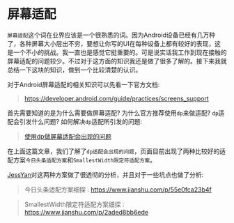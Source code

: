 # 屏幕适配

`屏幕适配`这个词在业界应该是一个很熟悉的词。因为Android设备已经有几万种了，各种屏幕大小层出不穷，要想让你写的UI在每种设备上都有较好的表现，这是一个不小的挑战。我一直也是感觉它挺重要的。可是说实话我工作到现在接触的屏幕适配的问题较少。不过对于这方面的知识我还是做了很多了解的。接下来我就总结一下这块的知识，做到一个比较清楚的认识。

对于Android屏幕适配的相关知识可以先看一下官方文档:

>https://developer.android.com/guide/practices/screens_support

首先需要知道的是为什么需要做屏幕适配? 为什么官方推荐使用`dp`来做适配? `dp`适配会引发什么问题?  如何解决`dp`适配所引发的问题: 

> <a href="屏幕适配/使用dp做屏幕适配会出现的问题.md">使用dp做屏幕适配会出现的问题</a>

在上面这篇文章，我们了解了`dp适配会出现的问题`，页面目前出现了两种比较好的适配方案`今日头条适配方案`和`SmallestWidth限定符适配方案`。

<a href="https://www.jianshu.com/u/1d0c0bc634db">JessYan</a>对这两种方案做了很透彻的分析，并且对于一些坑点也做了分析:

> 今日头条适配方案细探 :  https://www.jianshu.com/p/55e0fca23b4f

> SmallestWidth限定符适配方案细探 :  https://www.jianshu.com/p/2aded8bb6ede

